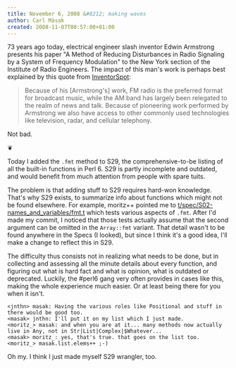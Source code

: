 ```yaml
---
title: November 6, 2008 &#8212; making waves
author: Carl Mäsak
created: 2008-11-07T00:57:00+01:00
---
```

73 years ago today, electrical engineer slash inventor Edwin Armstrong presents his paper "A Method of Reducing Disturbances in Radio Signaling by a System of Frequency Modulation" to the New York section of the Institute of Radio Engineers. The impact of this man's work is perhaps best explained by this quote from [InventorSpot](http://inventorspot.com/father_of_fm):

<blockquote><div><p>Because of his [Armstrong's] work, FM radio is the preferred format for broadcast music, while the AM band has largely been relegated to the realm of news and talk. Because of pioneering work performed by Armstrong we also have access to other commonly used technologies like television, radar, and cellular telephony.</p></div></blockquote>

Not bad.

<p class='separator'>&#10086;</p>

Today I added the `.fmt` method to S29, the comprehensive-to-be listing of all the built-in functions in Perl 6. S29 is partly incomplete and outdated, and would benefit from much attention from people with spare tuits.

The problem is that adding stuff to S29 requires hard-won knowledge. That's why S29 exists, to summarize info about functions which might not be found elsewhere. For example, moritz++ pointed me to [t/spec/S02-names_and_variables/fmt.t](http://svn.pugscode.org/pugs/t/spec/S02-names_and_variables/fmt.t) which tests various aspects of `.fmt`. After I'd made my commit, I noticed that those tests actually assume that the second argument can be omitted in the `Array::fmt` variant. That detail wasn't to be found anywhere in the Specs (I looked), but since I think it's a good idea, I'll make a change to reflect this in S29.

The difficulty thus consists not in realizing what needs to be done, but in collecting and assessing all the minute details about every function, and figuring out what is hard fact and what is opinion, what is outdated or deprecated. Luckily, the #perl6 gang very often provides in cases like this, making the whole experience much easier. Or at least being there for you when it isn't.

    <jnthn> masak: Having the various roles like Positional and stuff in there would be good too.
    <masak> jnthn: I'll put it on my list which I just made.
    <moritz_> masak: and when you are at it... many methods now actually live in Any, not in Str|List|Complex|$Whatever...
    <masak> moritz_: yes, that's true. that goes on the list too.
    <moritz_> masak.list.elems++ ;-)

Oh my. I think I just made myself S29 wrangler, too.


